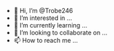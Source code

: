 - 👋 Hi, I’m @Trobe246
- 👀 I’m interested in ...
- 🌱 I’m currently learning ...
- 💞️ I’m looking to collaborate on ...
- 📫 How to reach me ...

<!---
Trobe246/Trobe246 is a ✨ special ✨ repository because its `README.md` (this file) appears on your GitHub profile.
You can click th e Preview link to take a look at your changes.
--->
